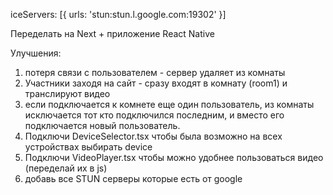
iceServers: [{ urls: 'stun:stun.l.google.com:19302' }]

Переделать на Next + приложение React Native

Улучшения:
1) потеря связи с пользователем - сервер удаляет из комнаты
2) Участники заходя на сайт - сразу входят в комнату (room1) и транслируют видео
3) если подключается к комнете еще один пользователь, из комнаты исключается тот кто подключился последним, 
и вместо его подключается новый пользователь.
3) Подключи DeviceSelector.tsx  чтобы была возможно на всех устройствах выбирать device
4) Подключи VideoPlayer.tsx чтобы можно удобнее пользоваться видео  (переделай их в js)
5) добавь все STUN серверы которые есть от google

